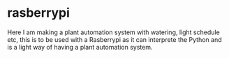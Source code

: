 # rasberrypi
Here I am making a plant automation system with watering, light schedule etc, this is to be used with a Rasberrypi as it can interprete the Python and is a light way of having a plant automation system.
